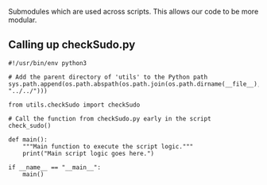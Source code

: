Submodules which are used across scripts. This allows our code to be more modular.

## Calling up checkSudo.py
```
#!/usr/bin/env python3

# Add the parent directory of 'utils' to the Python path
sys.path.append(os.path.abspath(os.path.join(os.path.dirname(__file__), "../../")))

from utils.checkSudo import checkSudo

# Call the function from checkSudo.py early in the script
check_sudo()

def main():
    """Main function to execute the script logic."""
    print("Main script logic goes here.")

if __name__ == "__main__":
    main()
```
